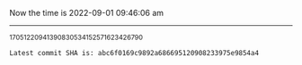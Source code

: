 Now the time is 2022-09-01 09:46:06 am

---

<small>17051220941390830534152571623426790</small>

```txt
Latest commit SHA is: abc6f0169c9892a686695120908233975e9854a4
```
